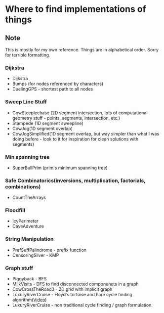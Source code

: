 # Where to find implementations of things
## Note
This is mostly for my own reference. Things are in alphabetical order. Sorry for terrible formatting.
### Dijkstra
* Dijkstra
* Bumps (for nodes referenced by characters)
* DuelingGPS - shortest path to all nodes
### Sweep Line Stuff
* CowSteeplechase (2D segment intersection, lots of computational geometry stuff - points, segments, intersection, etc.)
* Stampede (1D segment sweepline)
* CowJog(1D segment overlap)
* CowJogSimplified(1D segment overlap, but way simpler than what I was doing before - look to it for inspiration for clean solutions with segments)
### Min spanning tree
* SuperBullPrim (prim's minimum spanning tree)
### Safe Combinatorics(inversions, multiplication, factorials, combinations)
* CountTheArrays
### Floodfill
* IcyPerimeter
* CaveAdventure
### String Manipulation
* PrefSuffPalindrome - prefix function
* CensoringSilver - KMP
### Graph stuff
* Piggyback - BFS
* MilkVisits - DFS to find disconnected componenets in a graph
* CowCrossTheRoad3 - 2D grid with implicit graph
* LuxuryRiverCruise - Floyd's tortoise and hare cycle finding algorithm([Video](https://www.youtube.com/watch?v=pKO9UjSeLew))
* LuxuryRiverCruise - non traditional cycle finding / graph formulation.



